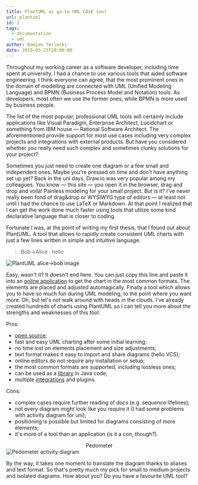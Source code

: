 ```yaml
---
title: PlantUML as go-to UML CASE tool
url: plantuml
id: 2
tags:
  - documentation
  - uml
author: Damian Terlecki
date: 2019-05-23T20:00:00
---
```


Throughout my working career as a software developer, including time spent at university, I had a chance to use various tools that aided software engineering.
I think everyone can agree, that the most prominent ones in the domain of modelling are connected with UML (Unified Modeling Language) and BPMN (Business Process Model and Notation) tools. As developers, most often we use the former ones, while BPMN is more used by business people.

The list of the most popular, professional UML tools will certainly include applications like Visual Paradigm, Enterprise Architect, Lucidchart or something from IBM house — Rational Software Architect. The aforementioned provide support for most use cases including very complex projects and integrations with external products. But have you considered whether you really need such complex and sometimes clunky solutions for your project?

Sometimes you just need to create one diagram or a few small and independent ones. Maybe you're pressed on time and don't have anything set up yet? Back in the uni days, Draw.io was very popular among my colleagues. You know — this site — you open it in the browser, drag and drop and voilà! Painless modeling for your small project. But is it? I've never really been fond of drag&drop or WYSIWYG type of editors — at least not until I had the chance to use LaTeX or Markdown. At that point I realized that I can get the work done much faster using tools that utilize some kind declarative language that is closer to coding.

Fortunate I was, at the point of writing my first thesis, that I found out about PlantUML. A tool that allows to rapidly create consistent UML charts with just a few lines written in simple and intuitive language.

> Bob->Alice : hello

<img style="background: white" src="/img/hq/plantuml-alice-bob.svg" alt="PlantUML alice->bob image" title="PlantUML sample sequence diagram">
<br/>
  
Easy, wasn't it? It doesn't end here. You can just copy this line and paste it into an [online application](http://www.plantuml.com/plantuml/uml/SyfFKj2rKt3CoKnELR1Io4ZDoSa70000) to get the chart in the most common formats. The elements are placed and adjusted automagically. Finally a tool which allows you to have so much fun during UML modeling, to the point where you want more. Oh, but let's not walk around with heads in the clouds. I've already created hundreds of charts using PlantUML so I can tell you more about the strengths and weaknesses of this tool.

Pros:
- [open source](https://github.com/plantuml);
- fast and easy UML charting after some initial learning;
- no time lost on elements placement and size adjustments;
- text format makes it easy to import and share diagrams (hello VCS);
- online editors do not require any installation or setup;
- the most common formats are supported, including lossless ones;
- can be used as a [library](https://mvnrepository.com/artifact/net.sourceforge.plantuml/plantuml) in Java code;
- multiple [integrations](http://plantuml.com/sources) and plugins.

Cons:
- complex cases require further reading of docs (e.g. sequence lifelines);
- not every diagram might look like you require it (I had some problems with activity diagram for uni);
- positioning is possible but limited for diagrams consisting of more elements;
- it's more of a tool than an application (is it a con, though?).

<center>Pedometer</center>
<img style="background: white" src="/img/hq/pedometer.svg" alt="Pedometer activity diagram" title="PlantUML activity diagram for pedometer">
<br/>

By the way, it takes one moment to translate the diagram thanks to aliases and text format. So that's pretty much my pick for small to medium projects and isolated diagrams. How about you? Do you have a favourite UML tool?

